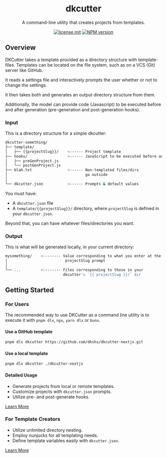 <div align="center">

# dkcutter

A command-line utility that creates projects from templates.

[![license mit](https://img.shields.io/badge/licence-MIT-7c3aed)](https://github.com/dkshs/dkcutter/blob/main/LICENSE)
[![NPM version][npm-image]][npm-url]

</div>

[npm-url]: https://www.npmjs.com/package/dkcutter
[npm-image]: https://img.shields.io/npm/v/dkcutter?color=7c3aed&logoColor=7c3aed

## Overview

DKCutter takes a template provided as a directory structure with template-files. Templates can be located on the file system, such as on a VCS (Git) server like GitHub.

It reads a settings file and interactively prompts the user whether or not to change the settings.

It then takes both and generates an output directory structure from them.

Additionally, the model can provide code (Javascript) to be executed before and after generation (pre-generation and post-generation hooks).

### Input

This is a directory structure for a simple dkcutter:

```bash
dkcutter-something/
├── template/
│   ├── {{projectSlug}}/    <------ Project template
├── hooks/                  <------ JavaScript to be executed before and after generation
│   ├── preGenProject.js
│   └── postGenProject.js
├── blah.txt                <------ Non-templated files/dirs
│                                   go outside
│
└── dkcutter.json           <------ Prompts & default values
```

You must have:

- A `dkcutter.json` file
- A `template/{{projectSlug}}/` directory, where `projectSlug` is defined in your `dkcutter.json`.

Beyond that, you can have whatever files/directories you want.

### Output

This is what will be generated locally, in your current directory:

```bash
mysomething/    <-------- Value corresponding to what you enter at the
│                          projectSlug prompt
│
└── ...         <-------- Files corresponding to those in your
                          dkcutter's `{{ projectSlug }}/` dir
```

## Getting Started

### For Users

The recommended way to use DKCutter as a command line utility is to execute it with `pnpm dlx`, `npx`, `yarn dlx` or `bunx`.

#### Use a GitHub template

```bash
pnpm dlx dkcutter https://github.com/dkshs/dkcutter-nextjs.git
```

#### Use a local template

```bash
pnpm dlx dkcutter ./dkcutter-nextjs
```

#### Detailed Usage

- Generate projects from local or remote templates.
- Customize projects with `dkcutter.json` prompts.
- Utilize pre- and post-generate hooks.

[Learn More](https://github.com/dkshs/dkcutter/blob/main/docs/usage.md)

### For Template Creators

- Utilize unlimited directory nesting.
- Employ nunjucks for all templating needs.
- Define template variables easily with `dkcutter.json`.

[Learn More](https://github.com/dkshs/dkcutter/blob/main/docs/tutorials/creating-from-scratch.md)
